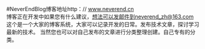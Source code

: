#NeverEndBlog博客地址http：// www.neverend.cn  
		博客正在开发中如果您有什么建议，想法可以发邮件到neverend_zh@163.com
		这个是一个大家的博客系统，大家可以记录开发的日常。发布技术文章，探讨学习最新的技术。
		当然您也可以对自己发布的文章进行分类整理创建。自己专有的分类。
